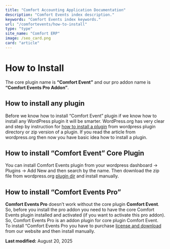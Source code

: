 ```yaml
---
title: "Comfort Accounting Application Documentation"
description: "Comfort Events index description."
keywords: "Comfort Events index keywords."
url: "/comfortevents/how-to-install"
type: "type"
site_name: "Comfort ERP"
image: /seo_card.png
card: "article"
---
```

# How to Install

The core plugin name is **“Comfort Event”** and our pro addon name is **“Comfort Events Pro Addon”**.

## How to install any plugin

Before we know how to install “Comfort Event” plugin if we know how to install any WordPress plugin it will be smarter. WordPress.org has very clear and step by instruction for [how to install a plugin](https://wordpress.org/documentation/article/manage-plugins/#installing-plugins-1) from wordpress plugin directory or zip version of a plugin. If you read the article from wordpress.org then now you have basic idea how to install a plugin.

## How to install “Comfort Event” Core Plugin

You can install Comfort Events plugin from your wordpress dashboard -> Plugins -> Add New and then search by the name. Then download the zip file from wordpress.org [plugin dir](https://wordpress.org/plugins/comfortevents/) and install manually.

## How to install “Comfort Events Pro”

**Comfort Events Pro** doesn’t work without the core plugin **Comfort Event**. So, before you install the pro addon you need to have the core Comfort Events plugin installed and activated (if you want to activate this pro addon). So, Comfort Events Pro is an addon plugin for core plugin Comfort Event.  
To install “Comfort Events Pro you have to purchase [license and download](https://comforterp.com/product/comfort-accounting-accounting-solution-for-wordpress/#downloadarea) from our website and then install manually.

**Last modified:** August 20, 2025